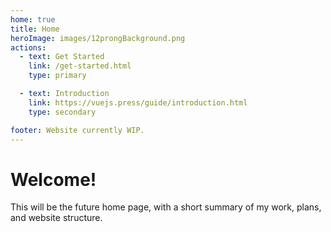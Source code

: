 ```yaml
---
home: true
title: Home
heroImage: images/12prongBackground.png
actions:
  - text: Get Started
    link: /get-started.html
    type: primary

  - text: Introduction
    link: https://vuejs.press/guide/introduction.html
    type: secondary

footer: Website currently WIP.
---
```

# Welcome!
This will be the future home page, with a short summary of my work, plans, and website structure.
